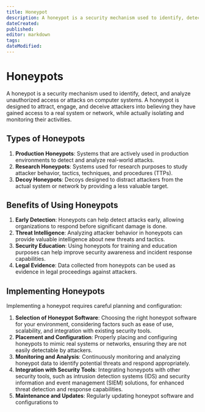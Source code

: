```yaml
---
title: Honeypot
description: A honeypot is a security mechanism used to identify, detect, and analyze unauthorized access or attacks on computer systems. A honeypot is designed to attract, engage, and deceive attackers into believing they have gained access to a real system or network, while actually isolating and monitoring their activities.
dateCreated: 
published: 
editor: markdown
tags: 
dateModified: 
---
```

# Honeypots

A honeypot is a security mechanism used to identify, detect, and analyze unauthorized access or attacks on computer systems. A honeypot is designed to attract, engage, and deceive attackers into believing they have gained access to a real system or network, while actually isolating and monitoring their activities.

## Types of Honeypots

1. **Production Honeypots**: Systems that are actively used in production environments to detect and analyze real-world attacks.
2. **Research Honeypots**: Systems used for research purposes to study attacker behavior, tactics, techniques, and procedures (TTPs).
3. **Decoy Honeypots**: Decoys designed to distract attackers from the actual system or network by providing a less valuable target.

## Benefits of Using Honeypots

1. **Early Detection**: Honeypots can help detect attacks early, allowing organizations to respond before significant damage is done.
2. **Threat Intelligence**: Analyzing attacker behavior in honeypots can provide valuable intelligence about new threats and tactics.
3. **Security Education**: Using honeypots for training and education purposes can help improve security awareness and incident response capabilities.
4. **Legal Evidence**: Data collected from honeypots can be used as evidence in legal proceedings against attackers.

## Implementing Honeypots

Implementing a honeypot requires careful planning and configuration:

1. **Selection of Honeypot Software**: Choosing the right honeypot software for your environment, considering factors such as ease of use, scalability, and integration with existing security tools.
2. **Placement and Configuration**: Properly placing and configuring honeypots to mimic real systems or networks, ensuring they are not easily detectable by attackers.
3. **Monitoring and Analysis**: Continuously monitoring and analyzing honeypot data to identify potential threats and respond appropriately.
4. **Integration with Security Tools**: Integrating honeypots with other security tools, such as intrusion detection systems (IDS) and security information and event management (SIEM) solutions, for enhanced threat detection and response capabilities.
5. **Maintenance and Updates**: Regularly updating honeypot software and configurations to